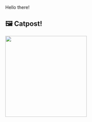 Hello there!



## 🖼️ Catpost!

<sub>
    <img src="https://cdn2.thecatapi.com/images/b2t.jpg" height="256">
</sub>

